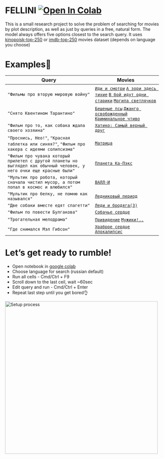 # FELLINI [![Open In Colab](https://colab.research.google.com/assets/colab-badge.svg)](https://colab.research.google.com/github/demimurg/fellini/blob/master/search.ipynb)

This is a small research project to solve the problem of searching for movies by plot description, as well as just by queries in a free, natural form. The model always offers five options closest to the search query. It uses [kinopoisk-top-250](https://www.kinopoisk.ru/lists/top250/?tab=all) or [imdb-top-250](https://www.imdb.com/chart/top/) movies dataset (depends on language you choose)

# Examples🧐

| Query | Movies |
| ------ | ------ |
| `"Фильмы про вторую мировую войну"` | [`Иди и смотри`][goandsee] [`А зори здесь тихие`][zori] [`В бой идут одни старики`][stariki] [`Могила светлячков`][svetlyachki] |
| `"Снято Квентином Тарантино"` | [`Бешеные псы`][psi] [`Джанго освобожденный`][django] [`Криминальное чтиво`][chtivo] |
| `"Фильм про то, как собака ждала своего хозяина"` | [`Хатико: Самый верный друг`][hatiko] |
| `"Проснись, Нео!"`, `"Красная таблетка или синяя?"`, `"Фильм про хакера с идеями солипсизма"` | [`Матрица`][matrix] |
| `"Фильм про чувака который прилетел с другой планеты но выглядел как обычный человек, у него очки еще красные были"` | [`Планета Ка-Пэкс`][kapec] |
| `"Мультик про робота, который сначала чистил мусор, а потом попал в космос и влюбился"` | [`ВАЛЛ·И`][valli] |
| `"Мультик про белку, не помню как назывался"` | [`Ледниковый период`][period] |
| `"Две собаки вместе едят спагетти"` | [`Леди и бродяга(3)`][lady] |
| `"Фильм по повести Булгакова"` | [`Собачье сердце`][sobach] |
| `"Трогательная мелодрама"` | [`Привидение`][privedenie] [`Мужики!..`][nuts] |
| `"Где снимался Мэл Гибсон"` | [`Храброе сердце`][serce] [`Апокалипсис`][apokalipsys] |

[//]: #
   [goandsee]: <https://www.kinopoisk.ru/film/42571>
   [zori]: <https://www.kinopoisk.ru/film/43395>
   [stariki]: <https://www.kinopoisk.ru/film/25108>
   [svetlyachki]: <https://www.kinopoisk.ru/film/8219>
   [psi]: <https://www.kinopoisk.ru/film/394>
   [django]: <https://www.kinopoisk.ru/film/586397>
   [chtivo]: <https://www.kinopoisk.ru/film/342>
   [hatiko]: <https://www.kinopoisk.ru/film/387556>
   [matrix]: <https://www.kinopoisk.ru/film/301>
   [kapec]: <https://www.kinopoisk.ru/film/723>
   [valli]: <https://www.kinopoisk.ru/film/279102>
   [period]: <https://www.kinopoisk.ru/film/707>
   [lady]: <https://www.kinopoisk.ru/film/8227>
   [sobach]: <https://www.kinopoisk.ru/film/77335>
   [privedenie]: <https://www.kinopoisk.ru/film/1991>
   [nuts]: <https://www.kinopoisk.ru/film/46745>
   [serce]: <https://www.kinopoisk.ru/film/399>
   [apokalipsys]: <https://www.kinopoisk.ru/film/160977>


# Let’s get ready to rumble!

- Open notebook in [google colab](https://colab.research.google.com/github/demimurg/fellini/blob/master/search.ipynb)
- Choose language for search (russian default)
- Run all cells - Cmd/Ctrl + F9
- Scroll down to the last ceil, wait ~60sec
- Edit query and run - Cmd/Ctrl + Enter
- Repeat last step until you get bored👌

<p align="left">
  <a href="https://colab.research.google.com/github/demimurg/fellini/blob/master/search.ipynb">
    <img src="datasets/fellini-colab.gif" title="Setup process" height=500>
   </a>
</p>
